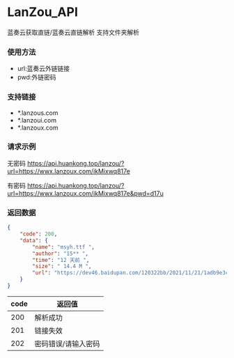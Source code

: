 # LanZou_API
蓝奏云获取直链/蓝奏云直链解析
支持文件夹解析

### 使用方法
- url:蓝奏云外链链接
- pwd:外链密码
<!--more-->

### 支持链接
- \*.lanzous.com
- \*.lanzoui.com
- \*.lanzoux.com

### 请求示例
<p>无密码 <a href="https://api.huankong.top/lanzou/?url=https://wwx.lanzoux.com/ikMixwq817e">https://api.huankong.top/lanzou/?url=https://wwx.lanzoux.com/ikMixwq817e</a></p>
<p>有密码 <a href="https://api.huankong.top/lanzou/?url=https://wwx.lanzoux.com/ikMixwq817e&pwd=d17u">https://api.huankong.top/lanzou/?url=https://wwx.lanzoux.com/ikMixwq817e&pwd=d17u</a></p>


### 返回数据
~~~ json
{
    "code": 200,
    "data": {
        "name": "msyh.ttf ",
        "author": "15** ",
        "time": "12 天前 ",
        "size": " 14.4 M ",
        "url": "https://dev46.baidupan.com/120322bb/2021/11/21/1adb9e3cd76cd776a428280349147aef.ttf?st=fNgkfh4hZSYhhtepVDYS6w&e=1638542112&b=CDcOfQJ7UD1WLQclACQEZg_c_c&fi=56698784&pid=165-154-75-88&up=2&mp=0"
    }
}
~~~

|code| 返回值|
| ------ | ------ |
| 200 | 解析成功 |
| 201 | 链接失效 |
| 202 | 密码错误/请输入密码 |

